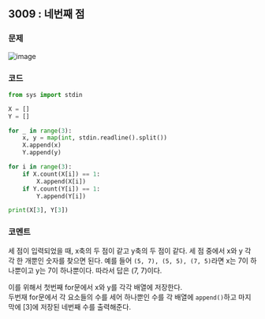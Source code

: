 ## 3009 : 네번째 점
### 문제
![image](https://user-images.githubusercontent.com/50744222/134685103-37008b2e-077a-473b-890b-8a133c973e0b.png)

### 코드
```python
from sys import stdin

X = []
Y = []

for _ in range(3):
    x, y = map(int, stdin.readline().split())
    X.append(x)
    Y.append(y)

for i in range(3):
    if X.count(X[i]) == 1:
        X.append(X[i])
    if Y.count(Y[i]) == 1:
        Y.append(Y[i])

print(X[3], Y[3])
```

### 코멘트
세 점이 입력되었을 때, x축의 두 점이 같고 y축의 두 점이 같다.
세 점 중에서 x와 y 각각 한 개뿐인 숫자를 찾으면 된다. 예를 들어 `(5, 7), (5, 5), (7, 5)`라면 x는 7이 하나뿐이고 y는 7이 하나뿐이다. 따라서 답은 (7, 7)이다.

이를 위해서 첫번째 for문에서 x와 y를 각각 배열에 저장한다. <br>
두번재 for문에서 각 요소들의 수를 세어 하나뿐인 수를 각 배열에 `append()`하고 마지막에 [3]에 저장된 네번째 수를 출력해준다.